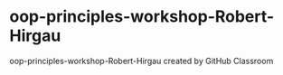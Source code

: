 # oop-principles-workshop-Robert-Hirgau
oop-principles-workshop-Robert-Hirgau created by GitHub Classroom
